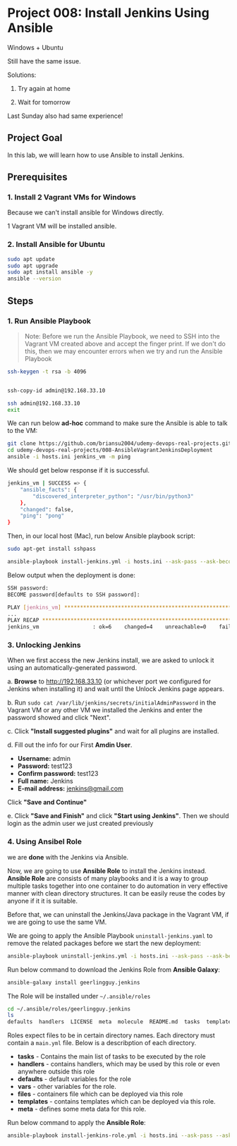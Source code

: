 # Project 008: Install Jenkins Using Ansible

Windows + Ubuntu

Still have the same issue.

Solutions:

1. Try again at home 

2. Wait for tomorrow

Last Sunday also had same experience!

<!--
Issues:

Can't use a Windows system for the Ansible control node.

Install 2 Vagrant VMs in Windows?
-->

## Project Goal

In this lab, we will learn how to use Ansible to install Jenkins.

## Prerequisites

### 1. Install 2 Vagrant VMs for Windows

Because we can't install ansible for Windows directly.

1 Vagrant VM will be installed ansible.

### 2. Install Ansible for Ubuntu

```bash
sudo apt update
sudo apt upgrade
sudo apt install ansible -y
ansible --version
```

<!--
### 2. Install Ansible for Ubuntu

```bash
sudo apt-get update
sudo apt-get upgrade
sudo apt-get install ansible -y
ansible --version
```

```bash
vagrant@vagrant:~$ ansible --version

ansible 2.9.6
  config file = /etc/ansible/ansible.cfg
  configured module search path = ['/home/vagrant/.ansible/plugins/modules', '/usr/share/ansible/plugins/modules']
  ansible python module location = /usr/lib/python3/dist-packages/ansible
  executable location = /usr/bin/ansible
  python version = 3.8.10 (default, Mar 13 2023, 10:26:41) [GCC 9.4.0]
```
-->

## Steps

### 1. Run Ansible Playbook

> Note: Before we run the Ansible Playbook, we need to SSH into the Vagrant VM created above and accept the finger print. If we don't do this, then we may encounter errors when we try and run the Ansible Playbook

```bash
ssh-keygen -t rsa -b 4096


ssh-copy-id admin@192.168.33.10

ssh admin@192.168.33.10 
exit
```

<!--
```bash
DevOps 🚀 devbox % ssh-copy-id admin@192.168.33.10
/usr/bin/ssh-copy-id: INFO: Source of key(s) to be installed: "/Users/x239757/.ssh/id_rsa.pub"
/usr/bin/ssh-copy-id: INFO: attempting to log in with the new key(s), to filter out any that are already installed
/usr/bin/ssh-copy-id: INFO: 1 key(s) remain to be installed -- if you are prompted now it is to install the new keys
admin@192.168.33.10's password: 
Permission denied, please try again.
admin@192.168.33.10's password: 

Number of key(s) added:        1

Now try logging into the machine, with:   "ssh 'admin@192.168.33.10'"
and check to make sure that only the key(s) you wanted were added.

DevOps 🚀 devbox % ssh admin@192.168.33.10 
Welcome to Ubuntu 20.04.6 LTS (GNU/Linux 5.4.0-42-generic x86_64)

 * Documentation:  https://help.ubuntu.com
 * Management:     https://landscape.canonical.com
 * Support:        https://ubuntu.com/advantage
New release '22.04.2 LTS' available.
Run 'do-release-upgrade' to upgrade to it.

Last login: Sun Apr  2 15:29:13 2023 from 192.168.33.1
$ exit
Connection to 192.168.33.10 closed.
DevOps 🚀 devbox % 
```

ssh-copy-id is a command-line tool used to securely copy a user's public key to a remote server's authorized_keys file, allowing the user to log in to the server without having to enter a password.

The command syntax for ssh-copy-id is:

`ssh-copy-id [options] [user@]hostname`

Here, options refers to any additional command-line options that can be passed to the command, and user@hostname specifies the remote server to which the public key is to be copied. If user is not specified, the current username is used by default.

When you run ssh-copy-id, it will prompt you for the password for the remote server. Once you enter the password, the command will copy your public key to the remote server's authorized_keys file. From that point forward, you should be able to log in to the server using SSH without having to enter a password.
-->

We can run below **ad-hoc** command to make sure the Ansible is able to talk to the VM:

```bash
git clone https://github.com/briansu2004/udemy-devops-real-projects.git
cd udemy-devops-real-projects/008-AnsibleVagrantJenkinsDeployment
ansible -i hosts.ini jenkins_vm -m ping 
```

<!--
> Note: If we are using other VM instead of Vagrant, we need to update the IP in `hosts.ini`
-->

We should get below response if it is successful.

```bash
jenkins_vm | SUCCESS => {
    "ansible_facts": {
        "discovered_interpreter_python": "/usr/bin/python3"
    },
    "changed": false,
    "ping": "pong"
}
```

Then, in our local host (Mac), run below Ansible playbook script:

```bash
sudo apt-get install sshpass

ansible-playbook install-jenkins.yml -i hosts.ini --ask-pass --ask-become-pass
```

<!--
> Note: The password is stored in `Vagrantfile` for `admin` user if we are using Vagrant as VM. The default is `admin123`. We should see below output if the installation is successful.
-->

Below output when the deployment is done:

```bash
SSH password: 
BECOME password[defaults to SSH password]: 

PLAY [jenkins_vm] **************************************************************************************
...
PLAY RECAP *********************************************************************************************
jenkins_vm                 : ok=6    changed=4    unreachable=0    failed=0    skipped=0    rescued=0    ignored=0  
```

### 3. Unlocking Jenkins

When we first access the new Jenkins install, we are asked to unlock it using an automatically-generated password.

a. **Browse** to <http://192.168.33.10> (or whichever port we configured for Jenkins when installing it) and wait until the Unlock Jenkins page appears.

b. Run `sudo cat /var/lib/jenkins/secrets/initialAdminPassword` in the Vagrant VM or any other VM we installed the Jenkins and enter the password showed and click "Next".

c. Click **"Install suggested plugins"** and wait for all plugins are installed.

d. Fill out the info for our First **Amdin User**.

- **Username:** admin
- **Password:** test123  
- **Confirm password:** test123
- **Full name:** Jenkins
- **E-mail address:** jenkins@gmail.com

Click **"Save and Continue"**

e. Click **"Save and Finish"** and click **"Start using Jenkins"**. Then we should login as the admin user we just created previously

### 4. Using Ansibel Role

we are **done** with the Jenkins via Ansible.

Now, we are going to use **Ansible Role** to install the Jenkins instead. **Ansible Role** are consists of many playbooks and it is a way to group multiple tasks together into one container to do automation in very effective manner with clean directory structures. It can be easily reuse the codes by anyone if it it is suitable.

Before that, we can uninstall the Jenkins/Java package in the Vagrant VM, if we are going to use the same VM.

We are going to apply the Ansible Playbook `uninstall-jenkins.yaml` to remove the related packages before we start the new deployment:

```bash
ansible-playbook uninstall-jenkins.yml -i hosts.ini --ask-pass --ask-become-pass
```

Run below command to download the Jenkins Role from **Ansible Galaxy**:

```bash
ansible-galaxy install geerlingguy.jenkins
```

The Role will be installed under `~/.ansible/roles`

```bash
cd ~/.ansible/roles/geerlingguy.jenkins
ls
defaults  handlers  LICENSE  meta  molecule  README.md  tasks  templates  tests  vars
```

Roles expect files to be in certain directory names. Each directory must contain a `main.yml` file. Below is a describption of each directory.

- **tasks** - Contains the main list of tasks to be executed by the role
- **handlers** - contains handlers, which may be used by this role or even anywhere outside this role
- **defaults** - default variables for the role
- **vars** - other variables for the role.
- **files** - containers file which can be deployed via this role
- **templates** - contains templates which can be deployed via this role.
- **meta** - defines some meta data for this role.

Run below command to apply the **Ansible Role**:

```bash
ansible-playbook install-jenkins-role.yml -i hosts.ini --ask-pass --ask-become-pass
```
